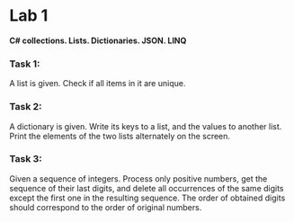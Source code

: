 # Lab 1
**C# collections. Lists. Dictionaries. JSON. LINQ**

### Task 1:
A list is given. Check if all items in it are unique.

### Task 2:
A dictionary is given. Write its keys to a list, and the values to another list. Print the elements of the two lists alternately on the screen.

### Task 3:
Given a sequence of integers. Process only positive numbers, get the sequence of their last digits, and delete all occurrences of the same digits except the first one in the resulting sequence. The order of obtained digits should correspond to the order of original numbers.
